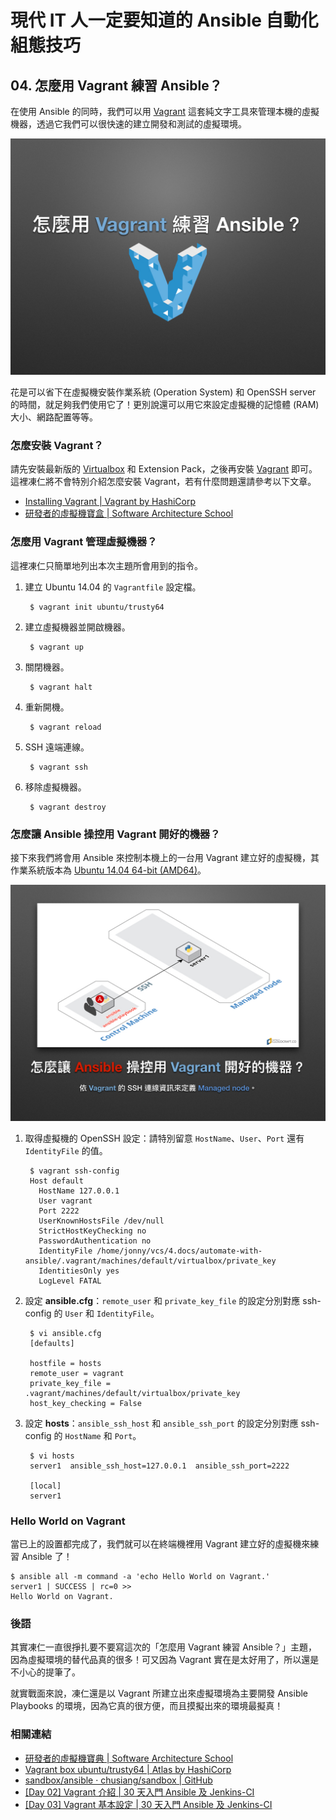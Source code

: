 # 現代 IT 人一定要知道的 Ansible 自動化組態技巧

## 04. 怎麼用 Vagrant 練習 Ansible？

在使用 Ansible 的同時，我們可以用 [Vagrant][vagrant_official] 這套純文字工具來管理本機的虛擬機器，透過它我們可以很快速的建立開發和測試的虛擬環境。

[vagrant_official]: https://www.vagrantup.com/

![automate_with_ansible_practice-01.jpg](imgs/automate_with_ansible_practice-01.jpg)

花是可以省下在虛擬機安裝作業系統 (Operation System) 和 OpenSSH server 的時間，就足夠我們使用它了！更別說還可以用它來設定虛擬機的記憶體 (RAM) 大小、網路配置等等。


### 怎麼安裝 Vagrant？

請先安裝最新版的 [Virtualbox][download_virtualbox] 和 Extension Pack，之後再安裝 [Vagrant][download_vagrant] 即可。這裡凍仁將不會特別介紹怎麼安裝 Vagrant，若有什麼問題還請參考以下文章。

- [Installing Vagrant | Vagrant by HashiCorp][Installing_vagrant]
- [研發者的虛擬機寶盒 | Software Architecture School][vm-for-devops]

[download_virtualbox]: https://www.virtualbox.org/wiki/Downloads
[download_vagrant]: https://www.vagrantup.com/downloads.html
[Installing_vagrant]: https://www.vagrantup.com/docs/installation/
[vm-for-devops]: http://school.soft-arch.net/p/vm-for-devops


### 怎麼用 Vagrant 管理虛擬機器？

這裡凍仁只簡單地列出本次主題所會用到的指令。

1. 建立 Ubuntu 14.04 的 `Vagrantfile` 設定檔。

        $ vagrant init ubuntu/trusty64

2. 建立虛擬機器並開啟機器。

        $ vagrant up

3. 關閉機器。

        $ vagrant halt

4. 重新開機。

        $ vagrant reload

5. SSH 遠端連線。

        $ vagrant ssh

6. 移除虛擬機器。

        $ vagrant destroy


### 怎麼讓 Ansible 操控用 Vagrant 開好的機器？

接下來我們將會用 Ansible 來控制本機上的一台用 Vagrant 建立好的虛擬機，其作業系統版本為 [Ubuntu 14.04 64-bit (AMD64)][ubuntu_14.04_image]。

[ubuntu_14.04_image]: http://releases.ubuntu.com/14.04/

![automate_with_ansible_practice-02.jpg](imgs/automate_with_ansible_practice-02.jpg)

1. 取得虛擬機的 OpenSSH 設定：請特別留意 `HostName`、`User`、`Port` 還有 `IdentityFile` 的值。

        $ vagrant ssh-config
        Host default
          HostName 127.0.0.1
          User vagrant
          Port 2222
          UserKnownHostsFile /dev/null
          StrictHostKeyChecking no
          PasswordAuthentication no
          IdentityFile /home/jonny/vcs/4.docs/automate-with-ansible/.vagrant/machines/default/virtualbox/private_key
          IdentitiesOnly yes
          LogLevel FATAL

2. 設定 **ansible.cfg**：`remote_user` 和 `private_key_file` 的設定分別對應 ssh-config 的 `User` 和 `IdentityFile`。

        $ vi ansible.cfg
        [defaults]
        
        hostfile = hosts
        remote_user = vagrant
        private_key_file = .vagrant/machines/default/virtualbox/private_key
        host_key_checking = False

2. 設定 **hosts**：`ansible_ssh_host` 和 `ansible_ssh_port` 的設定分別對應 ssh-config 的 `HostName` 和 `Port`。

        $ vi hosts
        server1  ansible_ssh_host=127.0.0.1  ansible_ssh_port=2222
        
        [local]
        server1


### Hello World on Vagrant

當已上的設置都完成了，我們就可以在終端機裡用 Vagrant 建立好的虛擬機來練習 Ansible 了！

    $ ansible all -m command -a 'echo Hello World on Vagrant.'
    server1 | SUCCESS | rc=0 >>
    Hello World on Vagrant.


### 後語
    
其實凍仁一直很掙扎要不要寫這次的「怎麼用 Vagrant 練習 Ansible？」主題，因為虛擬環境的替代品真的很多！可又因為 Vagrant 實在是太好用了，所以還是不小心的提筆了。

就實戰面來說，凍仁還是以 Vagrant 所建立出來虛擬環境為主要開發 Ansible Playbooks 的環境，因為它真的很方便，而且摸擬出來的環境最擬真！


### 相關連結

- [研發者的虛擬機寶典 | Software Architecture School](http://school.soft-arch.net/courses/vm-for-devops)
- [Vagrant box ubuntu/trusty64 | Atlas by HashiCorp](https://atlas.hashicorp.com/ubuntu/boxes/trusty64)
- [sandbox/ansible · chusiang/sandbox | GitHub](https://github.com/chusiang/sandbox/tree/develop/ansible)
- [[Day 02] Vagrant 介紹 | 30 天入門 Ansible 及 Jenkins-CI](http://ithelp.ithome.com.tw/articles/10184824)
- [[Day 03] Vagrant 基本設定 | 30 天入門 Ansible 及 Jenkins-CI](http://ithelp.ithome.com.tw/articles/10184915)

